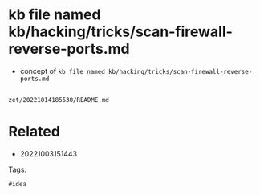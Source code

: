 # kb file named kb/hacking/tricks/scan-firewall-reverse-ports.md

- concept of `kb file named kb/hacking/tricks/scan-firewall-reverse-ports.md`

```
```

` zet/20221014185530/README.md `

# Related

- 20221003151443

Tags:

    #idea
